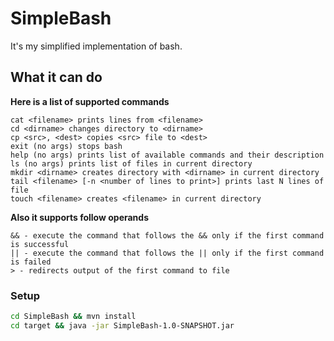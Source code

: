 # SimpleBash
It's my simplified implementation of bash.

## What it can do

**Here is a list of supported commands**
```
cat <filename> prints lines from <filename>
cd <dirname> changes directory to <dirname>
cp <src>, <dest> copies <src> file to <dest>
exit (no args) stops bash
help (no args) prints list of available commands and their description
ls (no args) prints list of files in current directory
mkdir <dirname> creates directory with <dirname> in current directory
tail <filename> [-n <number of lines to print>] prints last N lines of file
touch <filename> creates <filename> in current directory
 ```
**Also it supports follow operands**

```
&& - execute the command that follows the && only if the first command is successful
|| - execute the command that follows the || only if the first command is failed
> - redirects output of the first command to file
```
 
### Setup
``` bash
cd SimpleBash && mvn install
cd target && java -jar SimpleBash-1.0-SNAPSHOT.jar
```

